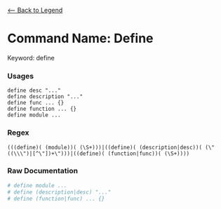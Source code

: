 [<-- Back to Legend](../legend.md)

# Command Name: Define
Keyword: define

### Usages
```
define desc "..."
define description "..."
define func ... {}
define function ... {}
define module ...
```

### Regex
```regexp
(((define)( (module))( (\S+)))|((define)( (description|desc))( (\"((\\\")|[^\"])+\")))|((define)( (function|func))( (\S+))))
```

### Raw Documentation
```yml
# define module ...
# define (description|desc) "..."
# define (function|func) ... {}
```
